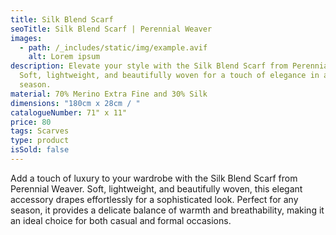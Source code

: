```yaml
---
title: Silk Blend Scarf
seoTitle: Silk Blend Scarf | Perennial Weaver
images:
  - path: /_includes/static/img/example.avif
    alt: Lorem ipsum
description: Elevate your style with the Silk Blend Scarf from Perennial Weaver.
  Soft, lightweight, and beautifully woven for a touch of elegance in any
  season.
material: 70% Merino Extra Fine and 30% Silk
dimensions: "180cm x 28cm / "
catalogueNumber: 71" x 11"
price: 80
tags: Scarves
type: product
isSold: false
---
```

Add a touch of luxury to your wardrobe with the Silk Blend Scarf from Perennial Weaver. Soft, lightweight, and beautifully woven, this elegant accessory drapes effortlessly for a sophisticated look. Perfect for any season, it provides a delicate balance of warmth and breathability, making it an ideal choice for both casual and formal occasions.
